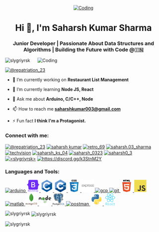 <div align="center">
  <a href="https://github.com/Slygriyrsk">
    <img src="https://github.com/user-attachments/assets/2b30481c-892d-4673-b607-96cf1f25fd38" alt="Coding" style="max-width: 45%; height: auto;" />
  </a>
</div>

<h1 align="center">Hi 👋, I'm Saharsh Kumar Sharma</h1>
<h3 align="center">Junior Developer | Passionate About Data Structures and Algorithms | Building the Future with Code @🇮🇳</h3>
<img align="right" alt="Coding" width="400" src="https://png.pngtree.com/png-clipart/20240115/original/pngtree-artificial-intelligence-big-data-code-programmer-festival-three-dimensional-wind-beating-png-image_14120004.png">


<p align="left"> <img src="https://komarev.com/ghpvc/?username=slygriyrsk&label=Profile%20views&color=0e75b6&style=flat" alt="slygriyrsk" /> </p>

<p align="left"> <a href="https://twitter.com/@repatriation_23" target="blank"><img src="https://img.shields.io/twitter/follow/@repatriation_23?logo=twitter&style=for-the-badge" alt="@repatriation_23" /></a> </p>

- 🔭 I’m currently working on **Restaurant List Management**

- 🌱 I’m currently learning **Node JS, React**

- 💬 Ask me about **Arduino, C/C++, Node**

- 📫 How to reach me **saharshkumar003@gmail.com**

- ⚡ Fun fact **I think I'm a Protagonist.**

<h3 align="left">Connect with me:</h3>
<p align="left">
<a href="https://twitter.com/@repatriation_23" target="blank"><img align="center" src="https://raw.githubusercontent.com/rahuldkjain/github-profile-readme-generator/master/src/images/icons/Social/twitter.svg" alt="@repatriation_23" height="30" width="40" /></a>
<a href="https://linkedin.com/in/saharsh kumar" target="blank"><img align="center" src="https://raw.githubusercontent.com/rahuldkjain/github-profile-readme-generator/master/src/images/icons/Social/linked-in-alt.svg" alt="saharsh kumar" height="30" width="40" /></a>
<a href="https://codesandbox.com/retro_69" target="blank"><img align="center" src="https://raw.githubusercontent.com/rahuldkjain/github-profile-readme-generator/master/src/images/icons/Social/codesandbox.svg" alt="retro_69" height="30" width="40" /></a>
<a href="https://instagram.com/saharsh.03_sharma" target="blank"><img align="center" src="https://raw.githubusercontent.com/rahuldkjain/github-profile-readme-generator/master/src/images/icons/Social/instagram.svg" alt="saharsh.03_sharma" height="30" width="40" /></a>
<a href="https://www.youtube.com/c/techvision" target="blank"><img align="center" src="https://raw.githubusercontent.com/rahuldkjain/github-profile-readme-generator/master/src/images/icons/Social/youtube.svg" alt="techvision" height="30" width="40" /></a>
<a href="https://www.codechef.com/users/saharsh_ks_04" target="blank"><img align="center" src="https://cdn.jsdelivr.net/npm/simple-icons@3.1.0/icons/codechef.svg" alt="saharsh_ks_04" height="30" width="40" /></a>
<a href="https://codeforces.com/profile/saharsh_0323" target="blank"><img align="center" src="https://raw.githubusercontent.com/rahuldkjain/github-profile-readme-generator/master/src/images/icons/Social/codeforces.svg" alt="saharsh_0323" height="30" width="40" /></a>
<a href="https://www.leetcode.com/saharsh0_3" target="blank"><img align="center" src="https://raw.githubusercontent.com/rahuldkjain/github-profile-readme-generator/master/src/images/icons/Social/leet-code.svg" alt="saharsh0_3" height="30" width="40" /></a>
<a href="https://auth.geeksforgeeks.org/user/<slygriyrsk>" target="blank"><img align="center" src="https://raw.githubusercontent.com/rahuldkjain/github-profile-readme-generator/master/src/images/icons/Social/geeks-for-geeks.svg" alt="<slygriyrsk>" height="30" width="40" /></a>
<a href="https://discord.gg/https://discord.gg/k3StnM2Y" target="blank"><img align="center" src="https://raw.githubusercontent.com/rahuldkjain/github-profile-readme-generator/master/src/images/icons/Social/discord.svg" alt="https://discord.gg/k3StnM2Y" height="30" width="40" /></a>
</p>

<h3 align="left">Languages and Tools:</h3>
<p align="left"> <a href="https://www.arduino.cc/" target="_blank" rel="noreferrer"> <img src="https://cdn.worldvectorlogo.com/logos/arduino-1.svg" alt="arduino" width="40" height="40"/> </a> <a href="https://getbootstrap.com" target="_blank" rel="noreferrer"> <img src="https://raw.githubusercontent.com/devicons/devicon/master/icons/bootstrap/bootstrap-plain-wordmark.svg" alt="bootstrap" width="40" height="40"/> </a> <a href="https://www.cprogramming.com/" target="_blank" rel="noreferrer"> <img src="https://raw.githubusercontent.com/devicons/devicon/master/icons/c/c-original.svg" alt="c" width="40" height="40"/> </a> <a href="https://www.w3schools.com/cpp/" target="_blank" rel="noreferrer"> <img src="https://raw.githubusercontent.com/devicons/devicon/master/icons/cplusplus/cplusplus-original.svg" alt="cplusplus" width="40" height="40"/> </a> <a href="https://www.w3schools.com/css/" target="_blank" rel="noreferrer"> <img src="https://raw.githubusercontent.com/devicons/devicon/master/icons/css3/css3-original-wordmark.svg" alt="css3" width="40" height="40"/> </a> <a href="https://expressjs.com" target="_blank" rel="noreferrer"> <img src="https://raw.githubusercontent.com/devicons/devicon/master/icons/express/express-original-wordmark.svg" alt="express" width="40" height="40"/> </a> <a href="https://cloud.google.com" target="_blank" rel="noreferrer"> <img src="https://www.vectorlogo.zone/logos/google_cloud/google_cloud-icon.svg" alt="gcp" width="40" height="40"/> </a> <a href="https://git-scm.com/" target="_blank" rel="noreferrer"> <img src="https://www.vectorlogo.zone/logos/git-scm/git-scm-icon.svg" alt="git" width="40" height="40"/> </a> <a href="https://www.w3.org/html/" target="_blank" rel="noreferrer"> <img src="https://raw.githubusercontent.com/devicons/devicon/master/icons/html5/html5-original-wordmark.svg" alt="html5" width="40" height="40"/> </a> <a href="https://developer.mozilla.org/en-US/docs/Web/JavaScript" target="_blank" rel="noreferrer"> <img src="https://raw.githubusercontent.com/devicons/devicon/master/icons/javascript/javascript-original.svg" alt="javascript" width="40" height="40"/> </a> <a href="https://www.mathworks.com/" target="_blank" rel="noreferrer"> <img src="https://upload.wikimedia.org/wikipedia/commons/2/21/Matlab_Logo.png" alt="matlab" width="40" height="40"/> </a> <a href="https://www.mongodb.com/" target="_blank" rel="noreferrer"> <img src="https://raw.githubusercontent.com/devicons/devicon/master/icons/mongodb/mongodb-original-wordmark.svg" alt="mongodb" width="40" height="40"/> </a> <a href="https://nodejs.org" target="_blank" rel="noreferrer"> <img src="https://raw.githubusercontent.com/devicons/devicon/master/icons/nodejs/nodejs-original-wordmark.svg" alt="nodejs" width="40" height="40"/> </a> <a href="https://www.postgresql.org" target="_blank" rel="noreferrer"> <img src="https://raw.githubusercontent.com/devicons/devicon/master/icons/postgresql/postgresql-original-wordmark.svg" alt="postgresql" width="40" height="40"/> </a> <a href="https://postman.com" target="_blank" rel="noreferrer"> <img src="https://www.vectorlogo.zone/logos/getpostman/getpostman-icon.svg" alt="postman" width="40" height="40"/> </a> <a href="https://www.python.org" target="_blank" rel="noreferrer"> <img src="https://raw.githubusercontent.com/devicons/devicon/master/icons/python/python-original.svg" alt="python" width="40" height="40"/> </a> <a href="https://reactjs.org/" target="_blank" rel="noreferrer"> <img src="https://raw.githubusercontent.com/devicons/devicon/master/icons/react/react-original-wordmark.svg" alt="react" width="40" height="40"/> </a> </p>

<p><img align="left" src="https://github-readme-stats.vercel.app/api/top-langs?username=slygriyrsk&show_icons=true&locale=en&layout=compact" alt="slygriyrsk" /></p>

<p>&nbsp;<img align="center" src="https://github-readme-stats.vercel.app/api?username=slygriyrsk&show_icons=true&locale=en" alt="slygriyrsk" /></p>

<p><img align="center" src="https://github-readme-streak-stats.herokuapp.com/?user=slygriyrsk&" alt="slygriyrsk" /></p>

